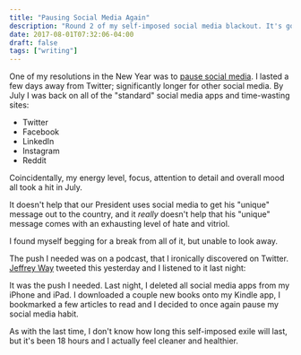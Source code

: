 ```yaml
---
title: "Pausing Social Media Again"
description: "Round 2 of my self-imposed social media blackout. It's good to take a break every so often."
date: 2017-08-01T07:32:06-04:00
draft: false
tags: ["writing"]
---
```


One of my resolutions in the New Year was to [pause social media](/posts/pausing-social-media/). I lasted a few days away from Twitter; significantly longer for other social media. By July I was back on all of the "standard" social media apps and time-wasting sites:

-   Twitter
-   Facebook
-   LinkedIn
-   Instagram
-   Reddit

Coincidentally, my energy level, focus, attention to detail and overall mood all took a hit in July.

It doesn't help that our President uses social media to get his "unique" message out to the country, and it _really_ doesn't help that his "unique" message comes with an exhausting level of hate and vitriol.

I found myself begging for a break from all of it, but unable to look away.

The push I needed was on a podcast, that I ironically discovered on Twitter. [Jeffrey Way](https://twitter.com/jeffrey_way) tweeted this yesterday and I listened to it last night:

It was the push I needed. Last night, I deleted all social media apps from my iPhone and iPad. I downloaded a couple new books onto my Kindle app, I bookmarked a few articles to read and I decided to once again pause my social media habit.

As with the last time, I don't know how long this self-imposed exile will last, but it's been 18 hours and I actually feel cleaner and healthier.
